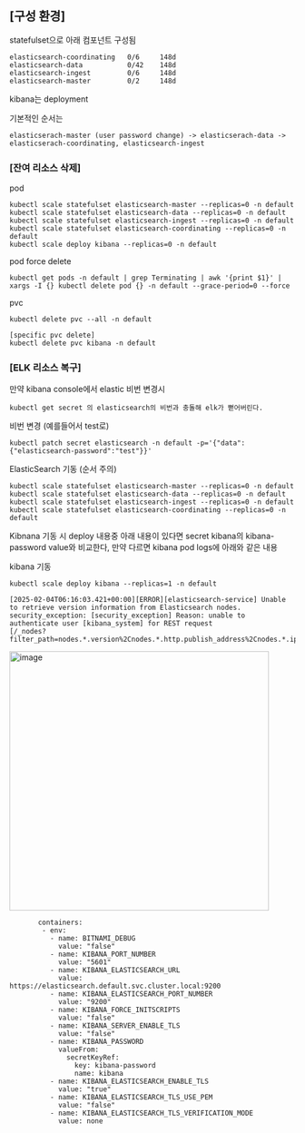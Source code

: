 ## [구성 환경] 

statefulset으로 아래 컴포넌트 구성됨

```
elasticsearch-coordinating   0/6     148d
elasticsearch-data           0/42    148d
elasticsearch-ingest         0/6     148d
elasticsearch-master         0/2     148d
```

kibana는 deployment

기본적인 순서는

```
elasticserach-master (user password change) -> elasticserach-data -> elasticserach-coordinating, elasticsearch-ingest
```

### [잔여 리소스 삭제]

pod

```
kubectl scale statefulset elasticsearch-master --replicas=0 -n default
kubectl scale statefulset elasticsearch-data --replicas=0 -n default
kubectl scale statefulset elasticsearch-ingest --replicas=0 -n default
kubectl scale statefulset elasticsearch-coordinating --replicas=0 -n default
kubectl scale deploy kibana --replicas=0 -n default
```

pod force delete

```
kubectl get pods -n default | grep Terminating | awk '{print $1}' | xargs -I {} kubectl delete pod {} -n default --grace-period=0 --force
```

pvc

```
kubectl delete pvc --all -n default

[specific pvc delete]
kubectl delete pvc kibana -n default
```

### [ELK 리소스 복구]

만약 kibana console에서 elastic 비번 변경시

```
kubectl get secret 의 elasticsearch의 비번과 충돌해 elk가 뻗어버린다.
```

비번 변경 (예를들어서 test로)
```
kubectl patch secret elasticsearch -n default -p='{"data":{"elasticsearch-password":"test"}}'
```

ElasticSearch 기동 (순서 주의)
```
kubectl scale statefulset elasticsearch-master --replicas=0 -n default
kubectl scale statefulset elasticsearch-data --replicas=0 -n default
kubectl scale statefulset elasticsearch-ingest --replicas=0 -n default
kubectl scale statefulset elasticsearch-coordinating --replicas=0 -n default
```

Kibnana 기동 시 deploy 내용중 아래 내용이 있다면 secret kibana의 kibana-password value와 비교한다, 만약 다르면 kibana pod logs에 아래와 같은 내용

kibana 기동

```
kubectl scale deploy kibana --replicas=1 -n default
```

```
[2025-02-04T06:16:03.421+00:00][ERROR][elasticsearch-service] Unable to retrieve version information from Elasticsearch nodes.
security_exception: [security_exception] Reason: unable to authenticate user [kibana_system] for REST request
[/_nodes?filter_path=nodes.*.version%2Cnodes.*.http.publish_address%2Cnodes.*.ip]
```

<img width="457" alt="image" src="https://github.com/user-attachments/assets/33c57b36-00c5-423b-a3ec-977aa51edb0a" />


```
       containers:
        - env:
          - name: BITNAMI_DEBUG
            value: "false"
          - name: KIBANA_PORT_NUMBER
            value: "5601"
          - name: KIBANA_ELASTICSEARCH_URL
            value: https://elasticsearch.default.svc.cluster.local:9200
          - name: KIBANA_ELASTICSEARCH_PORT_NUMBER
            value: "9200"
          - name: KIBANA_FORCE_INITSCRIPTS
            value: "false"
          - name: KIBANA_SERVER_ENABLE_TLS
            value: "false"
          - name: KIBANA_PASSWORD
            valueFrom:
              secretKeyRef:
                key: kibana-password
                name: kibana
          - name: KIBANA_ELASTICSEARCH_ENABLE_TLS
            value: "true"
          - name: KIBANA_ELASTICSEARCH_TLS_USE_PEM
            value: "false"
          - name: KIBANA_ELASTICSEARCH_TLS_VERIFICATION_MODE
            value: none

```





